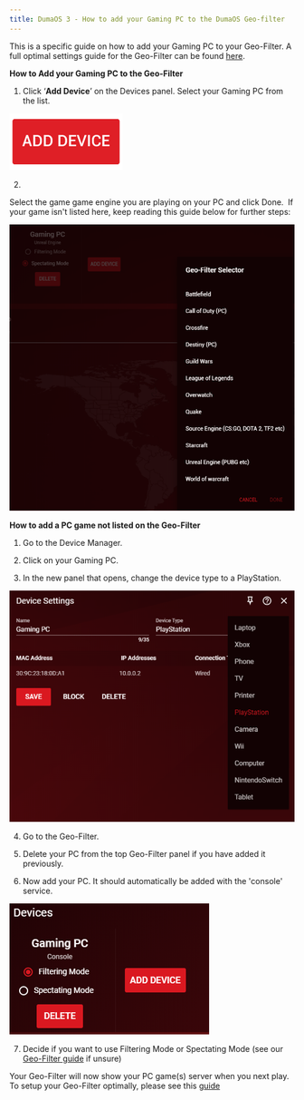 ```yaml
---
title: DumaOS 3 - How to add your Gaming PC to the DumaOS Geo-filter
---
```


This is a specific guide on how to add your Gaming PC to
your Geo-Filter. A full optimal settings guide for the Geo-Filter can be
 found [here](http://support.netduma.com/support/solutions/articles/16000077072-dumaos-optimal-settings-guide-geo-filter). 

**How to Add your Gaming PC to the Geo-Filter**

1. Click ‘**Add Device**’ on the Devices panel. Select your Gaming PC from the list. 

![qFe0CpcQts4nIKQWYZSNkjfeBBaFJlBu8Q.png](add-device-geofilter/qFe0CpcQts4nIKQWYZSNkjfeBBaFJlBu8Q.png)

2.
 Select the game game engine you are playing on your PC and click Done.
 If your game isn't listed here, keep reading this guide below for
further steps:

![TKhStRC7gattT2t80hHtVuQ5fm-CodmPdQ.png](add-device-geofilter/TKhStRC7gattT2t80hHtVuQ5fm-CodmPdQ.png)

**How to add a PC game not listed on the Geo-Filter**

1. Go to the Device Manager.

2. Click on your Gaming PC.

3. In the new panel that opens, change the device type to a PlayStation.

![X4YI52l1QRdV_nXt9PduffjeqQUoc7nj6g.png](add-device-geofilter/X4YI52l1QRdV_nXt9PduffjeqQUoc7nj6g.png)

4. Go to the Geo-Filter.

5. Delete your PC from the top Geo-Filter panel if you have added it previously.

6. Now add your PC. It should automatically be added with the 'console' service.



![fttzpEoND7Uzb1-vq2l73Ex3O8wI4ZF6PA.png](add-device-geofilter/fttzpEoND7Uzb1-vq2l73Ex3O8wI4ZF6PA.png)

7. Decide if you want to use Filtering Mode or Spectating Mode (see our [Geo-Filter guide](http://support.netduma.com/support/solutions/articles/16000077072-dumaos-optimal-settings-guide-geo-filter) if unsure)

Your Geo-Filter will now show your PC game(s) server when you next play. To setup your Geo-Filter optimally, please see this [guide](http://support.netduma.com/support/solutions/articles/16000077072-dumaos-optimal-settings-guide-geo-filter)
